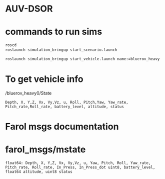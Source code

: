 # AUV-DSOR

# commands to run sims

```sh
roscd
roslaunch simulation_bringup start_scenario.launch
```

```sh
roslaunch simulation_bringup start_vehicle.launch name:=bluerov_heavy
```
# To get vehicle info

/bluerov_heavy0/State
```
Depth, X, Y,Z, Vx, Vy,Vz, u, Roll, Pitch,Yaw, Yaw_rate, Pitch_rate,Roll_rate, battery_level, altitude, status
```

# Farol msgs documentation
# farol_msgs/mstate
```
float64: Depth, X, Y,Z, Vx, Vy,Vz, u, Yaw, Pitch, Roll, Yaw_rate, Pitch_rate, Roll_rate, In_Press, In_Press_dot uint8, battery_level, float64 altitude, uint8 status 
```

